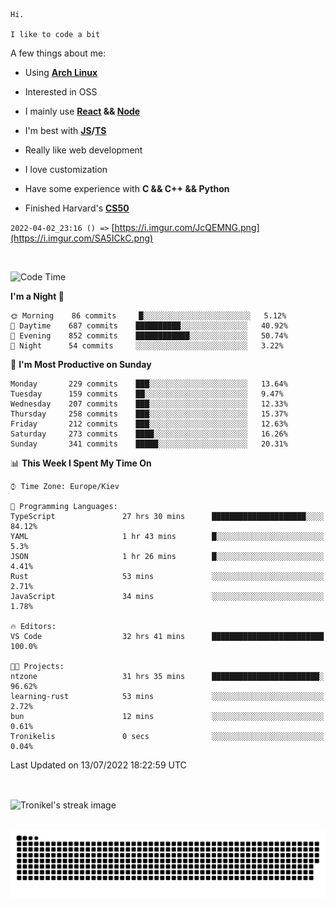 ```
Hi.

I like to code a bit
```

A few things about me:

-   Using **[Arch Linux](https://archlinux.org/)**

-   Interested in OSS

-   I mainly use **[React](https://reactjs.org/) && [Node](https://nodejs.org/en/)**

-   I'm best with **[JS](https://www.javascript.com/)/[TS](https://www.typescriptlang.org/)**

-   Really like web development

-   I love customization

-   Have some experience with **C && C++ && Python**

-   Finished Harvard's **[CS50](https://cs50.harvard.edu)**

`2022-04-02_23:16 () =>` [https://i.imgur.com/JcQEMNG.png](https://i.imgur.com/SA5ICkC.png)

<br>

<!--START_SECTION:waka-->
![Code Time](http://img.shields.io/badge/Code%20Time-792%20hrs%2022%20mins-blue)

**I'm a Night 🦉** 

```text
🌞 Morning    86 commits     █░░░░░░░░░░░░░░░░░░░░░░░░   5.12% 
🌆 Daytime    687 commits    ██████████░░░░░░░░░░░░░░░   40.92% 
🌃 Evening    852 commits    ████████████░░░░░░░░░░░░░   50.74% 
🌙 Night      54 commits     ░░░░░░░░░░░░░░░░░░░░░░░░░   3.22%

```
📅 **I'm Most Productive on Sunday** 

```text
Monday       229 commits    ███░░░░░░░░░░░░░░░░░░░░░░   13.64% 
Tuesday      159 commits    ██░░░░░░░░░░░░░░░░░░░░░░░   9.47% 
Wednesday    207 commits    ███░░░░░░░░░░░░░░░░░░░░░░   12.33% 
Thursday     258 commits    ███░░░░░░░░░░░░░░░░░░░░░░   15.37% 
Friday       212 commits    ███░░░░░░░░░░░░░░░░░░░░░░   12.63% 
Saturday     273 commits    ████░░░░░░░░░░░░░░░░░░░░░   16.26% 
Sunday       341 commits    █████░░░░░░░░░░░░░░░░░░░░   20.31%

```


📊 **This Week I Spent My Time On** 

```text
⌚︎ Time Zone: Europe/Kiev

💬 Programming Languages: 
TypeScript               27 hrs 30 mins      █████████████████████░░░░   84.12% 
YAML                     1 hr 43 mins        █░░░░░░░░░░░░░░░░░░░░░░░░   5.3% 
JSON                     1 hr 26 mins        █░░░░░░░░░░░░░░░░░░░░░░░░   4.41% 
Rust                     53 mins             ░░░░░░░░░░░░░░░░░░░░░░░░░   2.71% 
JavaScript               34 mins             ░░░░░░░░░░░░░░░░░░░░░░░░░   1.78%

🔥 Editors: 
VS Code                  32 hrs 41 mins      █████████████████████████   100.0%

🐱‍💻 Projects: 
ntzone                   31 hrs 35 mins      ████████████████████████░   96.62% 
learning-rust            53 mins             ░░░░░░░░░░░░░░░░░░░░░░░░░   2.72% 
bun                      12 mins             ░░░░░░░░░░░░░░░░░░░░░░░░░   0.61% 
Tronikelis               0 secs              ░░░░░░░░░░░░░░░░░░░░░░░░░   0.04%

```


 Last Updated on 13/07/2022 18:22:59 UTC
<!--END_SECTION:waka-->

<br>

<p><img align="center" src="https://github-readme-streak-stats.herokuapp.com/?user=Tronikelis&theme=dark" alt="Tronikel's streak image" /></p>

<br>

<img title="" src="https://raw.githubusercontent.com/Tronikelis/Tronikelis/output/github-contribution-grid-snake.svg" alt="very cool snake thingey" data-align="left">
